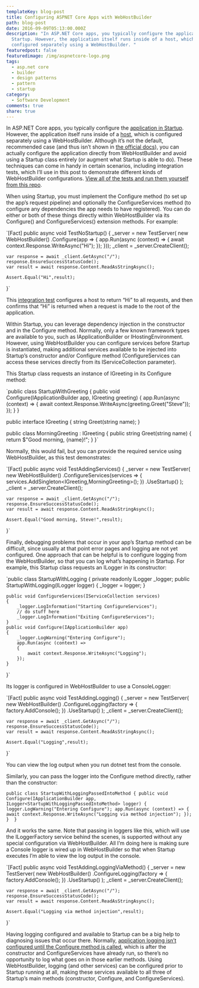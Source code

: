 ```yaml
---
templateKey: blog-post
title: Configuring ASPNET Core Apps with WebHostBuilder
path: blog-post
date: 2016-09-09T05:13:00.000Z
description: "In ASP.NET Core apps, you typically configure the application in
  Startup. However, the application itself runs inside of a host, which is
  configured separately using a WebHostBuilder. "
featuredpost: false
featuredimage: /img/aspnetcore-logo.png
tags:
  - asp.net core
  - builder
  - design patterns
  - pattern
  - startup
category:
  - Software Development
comments: true
share: true
---
```

In ASP.NET Core apps, you typically configure the [application in Startup](https://docs.asp.net/en/latest/fundamentals/startup.html). However, the application itself runs inside of a [host](https://docs.asp.net/en/latest/fundamentals/hosting.html), which is configured separately using a WebHostBuilder. Although it’s not the default, recommended case (and thus isn’t shown in [the official docs](https://docs.asp.net/en/latest/index.html)), you can actually configure the application directly from WebHostBuilder and avoid using a Startup class entirely (or augment what Startup is able to do). These techniques can come in handy in certain scenarios, including integration tests, which I’ll use in this post to demonstrate different kinds of WebHostBuilder configurations. [View all of the tests and run them yourself from this repo](https://github.com/ardalis/ConfigureWithWebHostBuilder).

When using Startup, you must implement the Configure method (to set up the app’s request pipeline) and optionally the ConfigureServices method (to configure any dependencies the app needs to have registered). You can do either or both of these things directly within WebHostBuilder via its Configure() and ConfigureServices() extension methods. For example:

`[Fact] public async void TestNoStartup() 
{
    _server = new TestServer(
        new WebHostBuilder()
    .Configure(app => 
    {
        app.Run(async (context) =>
        {
            await context.Response.WriteAsync("Hi");
        });
    }));
    _client = _server.CreateClient();

    var response = await _client.GetAsync("/");
    response.EnsureSuccessStatusCode();
    var result = await response.Content.ReadAsStringAsync();

    Assert.Equal("Hi",result);
}`

This [integration test](https://docs.asp.net/en/latest/testing/integration-testing.html) configures a host to return “Hi” to all requests, and then confirms that “Hi” is returned when a request is made to the root of the application.

Within Startup, you can leverage dependency injection in the constructor and in the Configure method. Normally, only a few known framework types are available to you, such as IApplicationBuilder or IHostingEnvironment. However, using WebHostBuilder you can configure services before Startup is instantiated, making additional services available to be injected into Startup’s constructor and/or Configure method (ConfigureServices can access these services directly from its IServiceCollection parameter).

This Startup class requests an instance of IGreeting in its Configure method:

`public class StartupWithGreeting {
    public void Configure(IApplicationBuilder app, IGreeting greeting)
    {
        app.Run(async (context) =>
        {
            await context.Response.WriteAsync(greeting.Greet("Steve"));
        });
    } 
}

public interface IGreeting
{
    string Greet(string name);
}

public class MorningGreeting : IGreeting
{
    public string Greet(string name)
    {
        return $"Good morning, {name}!";
    }
}`

Normally, this would fail, but you can provide the required service using WebHostBuilder, as this test demonstrates:

`[Fact] public async void TestAddingServices() 
{
    _server = new TestServer(
        new WebHostBuilder()
        .ConfigureServices(services => 
        {
            services.AddSingleton<IGreeting,MorningGreeting>();
        })
        .UseStartup<StartupWithGreeting>()
    );
    _client = _server.CreateClient();

    var response = await _client.GetAsync("/");
    response.EnsureSuccessStatusCode();
    var result = await response.Content.ReadAsStringAsync();

    Assert.Equal("Good morning, Steve!",result);
}`

Finally, debugging problems that occur in your app’s Startup method can be difficult, since usually at that point error pages and logging are not yet configured. One approach that can be helpful is to configure logging from the WebHostBuilder, so that you can log what’s happening in Startup. For example, this Startup class requests an ILogger<T> in its constructor:

`public class StartupWithLogging {
    private readonly ILogger<StartupWithLogging> _logger;
    public StartupWithLogging(ILogger<StartupWithLogging> logger)
    {
       _logger = logger;
    }

    public void ConfigureServices(IServiceCollection services)
    {
        _logger.LogInformation("Starting ConfigureServices");
        // do stuff here
        _logger.LogInformation("Exiting ConfigureServices");        
    }
    public void Configure(IApplicationBuilder app)
    {
        _logger.LogWarning("Entering Configure");
        app.Run(async (context) =>
        {
            await context.Response.WriteAsync("Logging");
        });
    } 
}`

Its logger is configured in WebHostBuilder to use a ConsoleLogger:

`[Fact] public async void TestAddingLogging() 
{
    _server = new TestServer(
        new WebHostBuilder()
        .ConfigureLogging(factory =>
        {
            factory.AddConsole();
        })
        .UseStartup<StartupWithLogging>()
    );
    _client = _server.CreateClient();

    var response = await _client.GetAsync("/");
    response.EnsureSuccessStatusCode();
    var result = await response.Content.ReadAsStringAsync();

    Assert.Equal("Logging",result);
}`

You can view the log output when you run dotnet test from the console.

Similarly, you can pass the logger into the Configure method directly, rather than the constructor:

`public class StartupWithLoggingPassedIntoMethod {
        public void Configure(IApplicationBuilder app, ILogger<StartupWithLoggingPassedIntoMethod> logger)
    {
        logger.LogWarning("Entering Configure");
        app.Run(async (context) =>
        {
            await context.Response.WriteAsync("Logging via method injection");
        });
    } 
}`

And it works the same. Note that passing in loggers like this, which will use the ILoggerFactory service behind the scenes, is supported without any special configuration via WebHostBuilder. All I’m doing here is making sure a Console logger is wired up in WebHostBuilder so that when Startup executes I’m able to view the log output in the console.

`[Fact] public async void TestAddingLoggingViaMethod() 
{
    _server = new TestServer(
        new WebHostBuilder()
        .ConfigureLogging(factory =>
        {
            factory.AddConsole();
        })
        .UseStartup<StartupWithLoggingPassedIntoMethod>()
    );
    _client = _server.CreateClient();

    var response = await _client.GetAsync("/");
    response.EnsureSuccessStatusCode();
    var result = await response.Content.ReadAsStringAsync();

    Assert.Equal("Logging via method injection",result);
}`

Having logging configured and available to Startup can be a big help to diagnosing issues that occur there. Normally, [application logging isn’t configured until the Configure method is called](https://docs.asp.net/en/latest/fundamentals/logging.html), which is after the constructor and ConfigureServices have already run, so there’s no opportunity to log what goes on in those earlier methods. Using WebHostBuilder, logging (and other services) can be configured prior to Startup running at all, making these services available to all three of Startup’s main methods (constructor, Configure, and ConfigureServices).